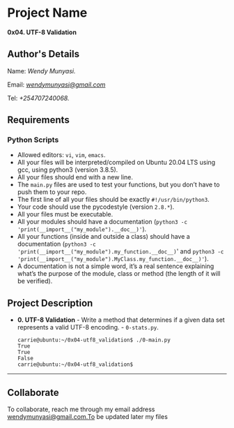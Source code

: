 # Project Name
**0x04. UTF-8 Validation**

## Author's Details
Name: *Wendy Munyasi.*

Email: *wendymunyasi@gmail.com*

Tel: *+254707240068.*

##  Requirements

### Python Scripts
*   Allowed editors: `vi`, `vim`, `emacs`.
*   All your files will be interpreted/compiled on Ubuntu 20.04 LTS using gcc, using python3 (version 3.8.5).
*   All your files should end with a new line.
*   The `main.py` files are used to test your functions, but you don’t have to push them to your repo.
*   The first line of all your files should be exactly `#!/usr/bin/python3`.
*   Your code should use the pycodestyle (version `2.8.*`).
*   All your files must be executable.
*   All your modules should have a documentation (`python3 -c 'print(__import__("my_module").__doc__)'`).
*   All your functions (inside and outside a class) should have a documentation (`python3 -c 'print(__import__("my_module").my_function.__doc__)`' and `python3 -c 'print(__import__("my_module").MyClass.my_function.__doc__)'`).
*   A documentation is not a simple word, it’s a real sentence explaining what’s the purpose of the module, class or method (the length of it will be verified).


## Project Description

* **0. UTF-8 Validation** - Write a method that determines if a given data set represents a valid UTF-8 encoding. - `0-stats.py`.

    ```
    carrie@ubuntu:~/0x04-utf8_validation$ ./0-main.py
    True
    True
    False
    carrie@ubuntu:~/0x04-utf8_validation$
    ```
---

## Collaborate

To collaborate, reach me through my email address wendymunyasi@gmail.com.To be updated later
my files
